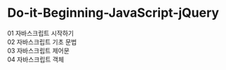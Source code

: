 # Do-it-Beginning-JavaScript-jQuery

01 자바스크립트 시작하기 <br>
02 자바스크립트 기초 문법 <br>
03 자바스크립트 제어문 <br>
04 자바스크립트 객체 <br>
